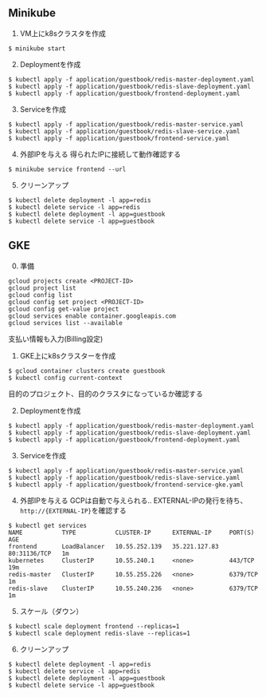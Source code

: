 ## Minikube

1. VM上にk8sクラスタを作成
```
$ minikube start
```

2. Deploymentを作成
```
$ kubectl apply -f application/guestbook/redis-master-deployment.yaml
$ kubectl apply -f application/guestbook/redis-slave-deployment.yaml
$ kubectl apply -f application/guestbook/frontend-deployment.yaml
```

3. Serviceを作成
```
$ kubectl apply -f application/guestbook/redis-master-service.yaml
$ kubectl apply -f application/guestbook/redis-slave-service.yaml
$ kubectl apply -f application/guestbook/frontend-service.yaml
```

4. 外部IPを与える
得られたIPに接続して動作確認する
```
$ minikube service frontend --url
```

5. クリーンアップ
```
$ kubectl delete deployment -l app=redis
$ kubectl delete service -l app=redis
$ kubectl delete deployment -l app=guestbook
$ kubectl delete service -l app=guestbook
```

## GKE

0. 準備
```
gcloud projects create <PROJECT-ID>
gcloud project list
gcloud config list
gcloud config set project <PROJECT-ID>
gcloud config get-value project
gcloud services enable container.googleapis.com
gcloud services list --available
```
支払い情報も入力(Billing設定)



1. GKE上にk8sクラスターを作成
```
$ gcloud container clusters create guestbook
$ kubectl config current-context
```
目的のプロジェクト、目的のクラスタになっているか確認する


2. Deploymentを作成
```
$ kubectl apply -f application/guestbook/redis-master-deployment.yaml
$ kubectl apply -f application/guestbook/redis-slave-deployment.yaml
$ kubectl apply -f application/guestbook/frontend-deployment.yaml
```

3. Serviceを作成
```
$ kubectl apply -f application/guestbook/redis-master-service.yaml
$ kubectl apply -f application/guestbook/redis-slave-service.yaml
$ kubectl apply -f application/guestbook/frontend-service-gke.yaml
```

4. 外部IPを与える
GCPは自動で与えられる..
EXTERNAL-IPの発行を待ち、`http://{EXTERNAL-IP}`を確認する
```
$ kubectl get services
NAME           TYPE           CLUSTER-IP      EXTERNAL-IP     PORT(S)        AGE
frontend       LoadBalancer   10.55.252.139   35.221.127.83   80:31136/TCP   1m
kubernetes     ClusterIP      10.55.240.1     <none>          443/TCP        19m
redis-master   ClusterIP      10.55.255.226   <none>          6379/TCP       1m
redis-slave    ClusterIP      10.55.240.236   <none>          6379/TCP       1m
```

5. スケール（ダウン）
```
$ kubectl scale deployment frontend --replicas=1
$ kubectl scale deployment redis-slave --replicas=1
```

6. クリーンアップ
```
$ kubectl delete deployment -l app=redis
$ kubectl delete service -l app=redis
$ kubectl delete deployment -l app=guestbook
$ kubectl delete service -l app=guestbook
```
